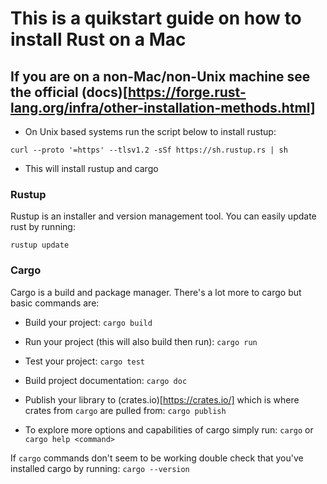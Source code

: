 # This is a quikstart guide on how to install Rust on a Mac

## If you are on a non-Mac/non-Unix machine see the official (docs)[https://forge.rust-lang.org/infra/other-installation-methods.html]

- On Unix based systems run the script below to install rustup:

```curl --proto '=https' --tlsv1.2 -sSf https://sh.rustup.rs | sh```

- This will install rustup and cargo

### Rustup
Rustup is an installer and version management tool.  You can easily update rust by running:

```rustup update```

### Cargo
Cargo is a build and package manager.  There's a lot more to cargo but basic commands are:

- Build your project:
```cargo build```

- Run your project (this will also build then run):
```cargo run```

- Test your project:
```cargo test```

- Build project documentation:
```cargo doc```

- Publish your library to (crates.io)[https://crates.io/] which is where crates from ``` cargo ``` are pulled from:
```cargo publish```

- To explore more options and capabilities of cargo simply run:
```cargo``` or ```cargo help <command>```

If ```cargo``` commands don't seem to be working double check that you've installed cargo by running:
```cargo --version```

